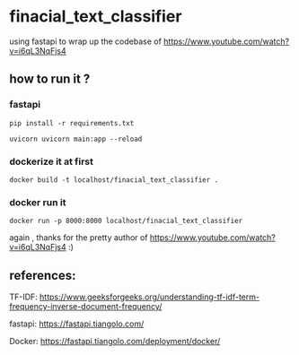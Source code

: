 # finacial_text_classifier
using fastapi to wrap  up the codebase of  https://www.youtube.com/watch?v=i6qL3NqFjs4 


## how to run it ?

### fastapi
```
pip install -r requirements.txt
```

```
uvicorn uvicorn main:app --reload
```

### dockerize it at first
```
docker build -t localhost/finacial_text_classifier .
```

### docker run it
```
docker run -p 8000:8000 localhost/finacial_text_classifier
```

again , thanks for the pretty author of https://www.youtube.com/watch?v=i6qL3NqFjs4  :)


## references:
TF-IDF: https://www.geeksforgeeks.org/understanding-tf-idf-term-frequency-inverse-document-frequency/

fastapi: https://fastapi.tiangolo.com/

Docker:  https://fastapi.tiangolo.com/deployment/docker/
